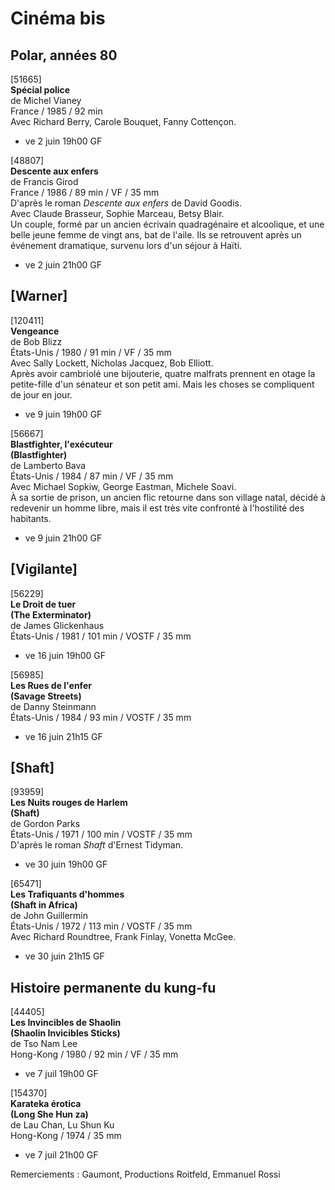 # Cinéma bis

## Polar, années 80

[51665]  
**Spécial police**  
de Michel Vianey  
France / 1985 / 92 min  
Avec Richard Berry, Carole Bouquet, Fanny Cottençon.

- ve 2 juin 19h00 GF

[48807]  
**Descente aux enfers**  
de Francis Girod  
France / 1986 / 89 min / VF / 35 mm  
D'après le roman _Descente aux enfers_ de David Goodis.  
Avec Claude Brasseur, Sophie Marceau, Betsy Blair.  
Un couple, formé par un ancien écrivain quadragénaire et alcoolique, et une belle jeune femme de vingt ans, bat de l'aile. Ils se retrouvent après un événement dramatique, survenu lors d'un séjour à Haïti.

- ve 2 juin 21h00 GF

## [Warner]

[120411]  
**Vengeance**  
de Bob Blizz  
États-Unis / 1980 / 91 min / VF / 35 mm  
Avec Sally Lockett, Nicholas Jacquez, Bob Elliott.  
Après avoir cambriolé une bijouterie, quatre malfrats prennent en otage la petite-fille d'un sénateur et son petit ami. Mais les choses se compliquent de jour en jour.

- ve 9 juin 19h00 GF

[56667]  
**Blastfighter, l'exécuteur**  
**(Blastfighter)**  
de Lamberto Bava  
États-Unis / 1984 / 87 min / VF / 35 mm  
Avec Michael Sopkiw, George Eastman, Michele Soavi.  
À sa sortie de prison, un ancien flic retourne dans son village natal, décidé à redevenir un homme libre, mais il est très vite confronté à l'hostilité des habitants.

- ve 9 juin 21h00 GF

## [Vigilante]

[56229]  
**Le Droit de tuer**  
**(The Exterminator)**  
de James Glickenhaus  
États-Unis / 1981 / 101 min / VOSTF / 35 mm

- ve 16 juin 19h00 GF

[56985]  
**Les Rues de l'enfer**  
**(Savage Streets)**  
de Danny Steinmann  
États-Unis / 1984 / 93 min / VOSTF / 35 mm

- ve 16 juin 21h15 GF

## [Shaft]

[93959]  
**Les Nuits rouges de Harlem**  
**(Shaft)**  
de Gordon Parks  
États-Unis / 1971 / 100 min / VOSTF / 35 mm  
D'après le roman _Shaft_ d'Ernest Tidyman.

- ve 30 juin 19h00 GF

[65471]  
**Les Trafiquants d'hommes**  
**(Shaft in Africa)**  
de John Guillermin  
États-Unis / 1972 / 113 min / VOSTF / 35 mm  
Avec Richard Roundtree, Frank Finlay, Vonetta McGee.

- ve 30 juin 21h15 GF

## Histoire permanente du kung-fu

[44405]  
**Les Invincibles de Shaolin**  
**(Shaolin Invicibles Sticks)**  
de Tso Nam Lee  
Hong-Kong / 1980 / 92 min / VF / 35 mm

- ve 7 juil 19h00 GF

[154370]  
**Karateka érotica**  
**(Long She Hun za)**  
de Lau Chan, Lu Shun Ku  
Hong-Kong / 1974 / 35 mm

- ve 7 juil 21h00 GF

Remerciements : Gaumont, Productions Roitfeld, Emmanuel Rossi